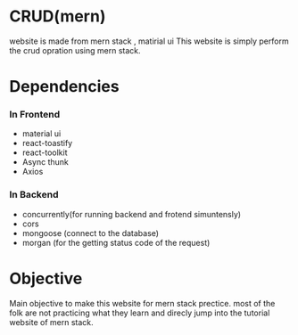 # CRUD(mern)

website is made from mern stack , matirial ui
This website is simply perform the crud opration using mern stack.

# Dependencies

### In Frontend

- material ui
- react-toastify
- react-toolkit
- Async thunk
- Axios

### In Backend

- concurrently(for running backend and frotend simuntensly)
- cors
- mongoose (connect to the database)
- morgan (for the getting status code of the request)

# Objective

Main objective to make this website for mern stack prectice. most of the folk are not practicing what they learn and direcly jump into the tutorial website of mern stack.
